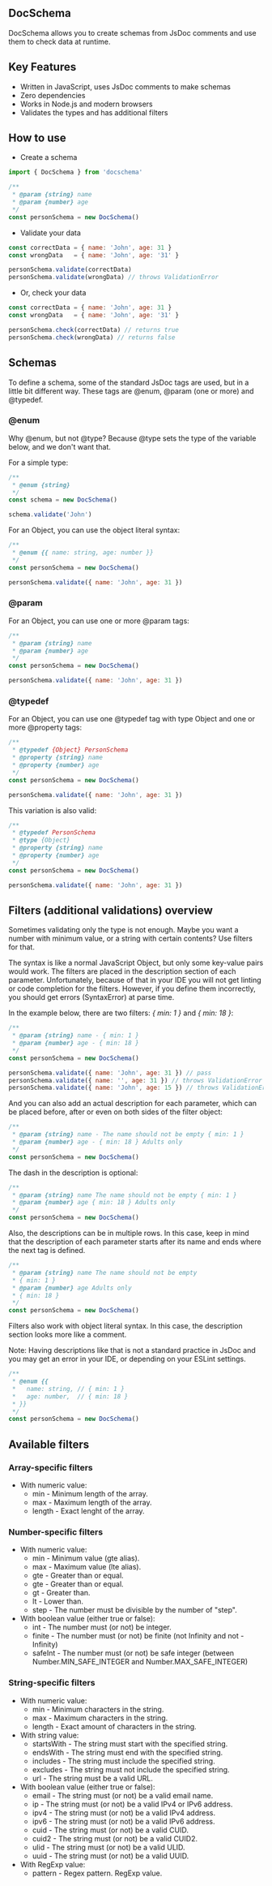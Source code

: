 ## DocSchema

DocSchema allows you to create schemas from JsDoc comments and use them to check data
at runtime.

## Key Features

- Written in JavaScript, uses JsDoc comments to make schemas
- Zero dependencies
- Works in Node.js and modern browsers
- Validates the types and has additional filters

## How to use

- Create a schema
```javascript
import { DocSchema } from 'docschema'

/**
 * @param {string} name
 * @param {number} age
 */
const personSchema = new DocSchema()
```
- Validate your data
```javascript
const correctData = { name: 'John', age: 31 }
const wrongData   = { name: 'John', age: '31' }

personSchema.validate(correctData)
personSchema.validate(wrongData) // throws ValidationError
```
- Or, check your data
```javascript
const correctData = { name: 'John', age: 31 }
const wrongData   = { name: 'John', age: '31' }

personSchema.check(correctData) // returns true
personSchema.check(wrongData) // returns false
```

## Schemas

To define a schema, some of the standard JsDoc tags are used, but in a little bit
different way. These tags are @enum, @param (one or more) and @typedef.

### @enum

Why @enum, but not @type? Because @type sets the type of the variable below, and we
don't want that.

For a simple type:

```javascript
/**
 * @enum {string}
 */
const schema = new DocSchema()

schema.validate('John')
```

For an Object, you can use the object literal syntax:

```javascript
/**
 * @enum {{ name: string, age: number }}
 */
const personSchema = new DocSchema()

personSchema.validate({ name: 'John', age: 31 })
```

### @param

For an Object, you can use one or more @param tags:

```javascript
/**
 * @param {string} name
 * @param {number} age
 */
const personSchema = new DocSchema()

personSchema.validate({ name: 'John', age: 31 })
```

### @typedef

For an Object, you can use one @typedef tag with type Object and one or more @property
tags:

```javascript
/**
 * @typedef {Object} PersonSchema
 * @property {string} name
 * @property {number} age
 */
const personSchema = new DocSchema()

personSchema.validate({ name: 'John', age: 31 })
```

This variation is also valid:

```javascript
/**
 * @typedef PersonSchema
 * @type {Object}
 * @property {string} name
 * @property {number} age
 */
const personSchema = new DocSchema()

personSchema.validate({ name: 'John', age: 31 })
```

## Filters (additional validations) overview

Sometimes validating only the type is not enough. Maybe you want a number with minimum
value, or a string with certain contents? Use filters for that.

The syntax is like a normal JavaScript Object, but only some key-value pairs would work.
The filters are placed in the description section of each parameter. Unfortunately, 
because of that in your IDE you will not get linting or code completion for the filters.
However, if you define them incorrectly, you should get errors (SyntaxError) at parse
time.

In the example below, there are two filters: *{ min: 1 }* and *{ min: 18 }*:

```javascript
/**
 * @param {string} name - { min: 1 }
 * @param {number} age - { min: 18 }
 */
const personSchema = new DocSchema()

personSchema.validate({ name: 'John', age: 31 }) // pass
personSchema.validate({ name: '', age: 31 }) // throws ValidationError
personSchema.validate({ name: 'John', age: 15 }) // throws ValidationError
```

And you can also add an actual description for each parameter, which can be placed
before, after or even on both sides of the filter object:

```javascript
/**
 * @param {string} name - The name should not be empty { min: 1 }
 * @param {number} age - { min: 18 } Adults only
 */
const personSchema = new DocSchema()
```

The dash in the description is optional:

```javascript
/**
 * @param {string} name The name should not be empty { min: 1 }
 * @param {number} age { min: 18 } Adults only
 */
const personSchema = new DocSchema()
```

Also, the descriptions can be in multiple rows. In this case, keep in mind that the
description of each parameter starts after its name and ends where the next tag is
defined.

```javascript
/**
 * @param {string} name The name should not be empty
 * { min: 1 }
 * @param {number} age Adults only
 * { min: 18 }
 */
const personSchema = new DocSchema()
```

Filters also work with object literal syntax. In this case, the description section
looks more like a comment.

Note: Having descriptions like that is not a standard practice in JsDoc and you may
get an error in your IDE, or depending on your ESLint settings.

```javascript
/**
 * @enum {{
 *   name: string, // { min: 1 }
 *   age: number,  // { min: 18 }
 * }}
 */
const personSchema = new DocSchema()
```

## Available filters

### Array-specific filters
- With numeric value:
  - min - Minimum length of the array.
  - max - Maximum length of the array.
  - length - Exact lenght of the array.

### Number-specific filters
- With numeric value:
  - min - Minimum value (gte alias).
  - max - Maximum value (lte alias).
  - gte - Greater than or equal.
  - gte - Greater than or equal.
  - gt - Greater than.
  - lt - Lower than.
  - step - The number must be divisible by the number of "step".
- With boolean value (either true or false):
  - int - The number must (or not) be integer.
  - finite - The number must (or not) be finite (not Infinity and not -Infinity)
  - safeInt - The number must (or not) be safe integer (between Number.MIN_SAFE_INTEGER
  and Number.MAX_SAFE_INTEGER)

### String-specific filters
- With numeric value:
  - min - Minimum characters in the string.
  - max - Maximum characters in the string.
  - length - Exact amount of characters in the string.
- With string value:
  - startsWith - The string must start with the specified string.
  - endsWith - The string must end with the specified string.
  - includes - The string must include the specified string.
  - excludes - The string must not include the specified string.
  - url - The string must be a valid URL.
- With boolean value (either true or false):
  - email - The string must (or not) be a valid email name.
  - ip - The string must (or not) be a valid IPv4 or IPv6 address.
  - ipv4 - The string must (or not) be a valid IPv4 address.
  - ipv6 - The string must (or not) be a valid IPv6 address.
  - cuid - The string must (or not) be a valid CUID.
  - cuid2 - The string must (or not) be a valid CUID2.
  - ulid - The string must (or not) be a valid ULID.
  - uuid - The string must (or not) be a valid UUID.
- With RegExp value:
    - pattern - Regex pattern. RegExp value.
